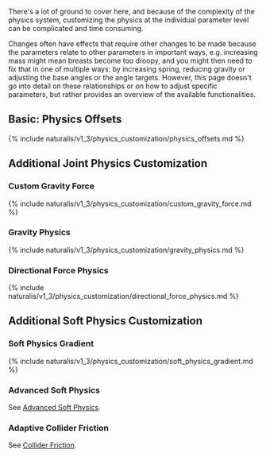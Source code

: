 There's a lot of ground to cover here, and because of the complexity of the physics system, customizing the physics at the individual parameter level can be complicated and time consuming.

Changes often have effects that require other changes to be made because the parameters relate to other parameters in important ways, e.g. increasing mass might mean breasts become too droopy, and you might then need to fix that in one of multiple ways: by increasing spring, reducing gravity or adjusting the base angles or the angle targets. However, this page doesn't go into detail on these relationships or on how to adjust specific parameters, but rather provides an overview of the available functionalities.

## Basic: Physics Offsets

{% include naturalis/v1_3/physics_customization/physics_offsets.md %}

## Additional Joint Physics Customization

### Custom Gravity Force

{% include naturalis/v1_3/physics_customization/custom_gravity_force.md %}

### Gravity Physics

{% include naturalis/v1_3/physics_customization/gravity_physics.md %}

### Directional Force Physics

{% include naturalis/v1_3/physics_customization/directional_force_physics.md %}

## Additional Soft Physics Customization

### Soft Physics Gradient

{% include naturalis/v1_3/physics_customization/soft_physics_gradient.md %}

### Advanced Soft Physics

See [Advanced Soft Physics](../advanced_soft_physics/).

### Adaptive Collider Friction

See [Collider Friction](../collider_friction/).
